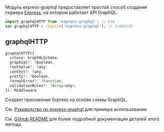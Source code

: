 Модуль express-graphql предоставляет простой способ создания сервера [Express](https://expressjs.com/ru/), на котором работает API GraphQL.

```javascript
import graphqlHTTP from 'express-graphql'; // ES6
var graphqlHTTP = require('express-graphql'); // CommonJS
```

## graphqlHTTP 

```javascript
graphqlHTTP({
  schema: GraphQLSchema,
  graphiql?: ?boolean,
  rootValue?: ?any,
  context?: ?any,
  pretty?: ?boolean,
  formatError?: ?Function,
  validationRules?: ?Array<any>,
}): Middleware
```

Создает приложение Express на основе схемы GraphQL.

См. [Руководство по express-graphql](running-express-server.md) для примера использования.

См. [GitHub README](https://github.com/graphql/express-graphql) для более подробной документации деталей этого метода.